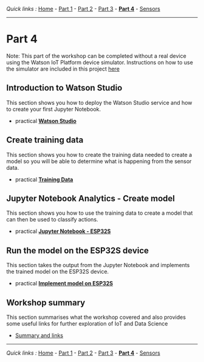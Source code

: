 *Quick links :*
[Home](/README.md) - [Part 1](../part1/README.md) - [Part 2](../part2/README.md) - [Part 3](../part3/README.md) - [**Part 4**](../part4/README.md) - [Sensors](/en/sensors/README.md)
***

# Part 4

Note:  This part of the workshop can be completed without a real device using the Watson IoT Platform device simulator.  Instructions on how to use the simulator are included in this project [here](../Simulator/README.md)

## Introduction to Watson Studio

This section shows you how to deploy the Watson Studio service and how to create your first Jupyter Notebook.

- practical [**Watson Studio**](STUDIO.md)

## Create training data

This section shows you how to create the training data needed to create a model so you will be able to determine what is happening from the sensor data.

- practical [**Training Data**](TRAINING.md)

## Jupyter Notebook Analytics - Create model

This section shows you how to use the training data to create a model that can then be used to classify actions.

- practical [**Jupyter Notebook - ESP32S**](JUPYTER.md)

## Run the model on the ESP32S device

This section takes the output from the Jupyter Notebook and implements the trained model on the ESP32S device.

- practical [**Implement model on ESP32S**](MODEL.md)

## Workshop summary

This section summarises what the workshop covered and also provides some useful links for further exploration of IoT and Data Science

- [Summary and links](SUMMARY.md)

***
*Quick links :*
[Home](/README.md) - [Part 1](../part1/README.md) - [Part 2](../part2/README.md) - [Part 3](../part3/README.md) - [**Part 4**](../part4/README.md) - [Sensors](/en/sensors/README.md)
